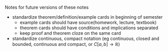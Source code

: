 Notes for future versions of these notes
- standardize theorem/definition/example cards in beginning of semester
	- example cards should have source(homework, lecture, textbook)
	- theorem cards should have conditions and implications separated
	- keep proof and theorem cloze on the same card
- standardize continuous, compact notation (eg continuous, closed and bounded, continuous and compact, or $C[a, b] \to \mathbb{R}$)
